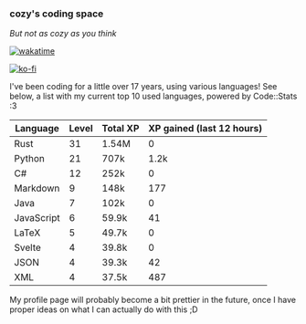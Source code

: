### cozy's coding space
*But not as cozy as you think*

[![wakatime](https://wakatime.com/badge/user/c0ba07bb-3421-41be-bd1a-d611e670f250.svg)](https://wakatime.com/@c0ba07bb-3421-41be-bd1a-d611e670f250)

[![ko-fi](https://ko-fi.com/img/githubbutton_sm.svg)](https://ko-fi.com/J3J75ITL4)

I've been coding for a little over 17 years, using various languages! See below, a list with my current top 10 used languages, powered by Code::Stats :3
    
| Language | Level | Total XP | XP gained (last 12 hours) |
| --- | --- | --- | --- |
| Rust | 31 | 1.54M | 0 |
| Python | 21 | 707k | 1.2k |
| C# | 12 | 252k | 0 |
| Markdown | 9 | 148k | 177 |
| Java | 7 | 102k | 0 |
| JavaScript | 6 | 59.9k | 41 |
| LaTeX | 5 | 49.7k | 0 |
| Svelte | 4 | 39.8k | 0 |
| JSON | 4 | 39.3k | 42 |
| XML | 4 | 37.5k | 487 |
    
My profile page will probably become a bit prettier in the future, once I have proper ideas on what I can actually do with this ;D